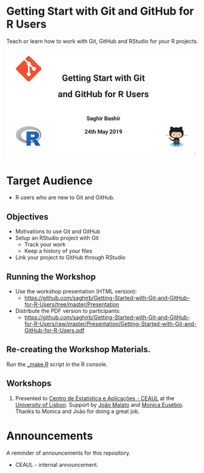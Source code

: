 # Getting Start with Git and GitHub for R Users

Teach or learn how to work with Git, GitHub and RStudio for your R projects.

![Title Slide](Presentation/images/Git-GitHub-R-Title-Slide.png)

# Target Audience

+ R users who are new to Git and GitHub.

## Objectives

+ Motivations to use Git and GitHub
+ Setup an RStudio project with Git
    + Track your work
    + Keep a history of your files
+ Link your project to GitHub through RStudio

## Running the Workshop 

- Use the workshop presentation (HTML version):
    + https://github.com/saghirb/Getting-Started-with-Git-and-GitHub-for-R-Users/tree/master/Presentation
- Distribute the PDF version to participants:
    + https://github.com/saghirb/Getting-Started-with-Git-and-GitHub-for-R-Users/raw/master/Presentation/Getting-Started-with-Git-and-GitHub-for-R-Users.pdf

## Re-creating the Workshop Materials.

Run the [_make.R](https://github.com/saghirb/Getting-Started-with-Git-and-GitHub-for-R-Users/blob/master/_make.R) 
script in the R console.

## Workshops

1. Presented to [Centro de Estatística e Aplicações - CEAUL](http://ceaul.org/) at 
the [University of Lisbon](https://ciencias.ulisboa.pt/en). Support by [João Malato](https://github.com/jtmalato) and [Monica Eusébio](https://github.com/meusebio).
Thanks to Monica and João for doing a great job.


# Announcements

A reminder of announcements for this repository.

- CEAUL - internal announcement.

